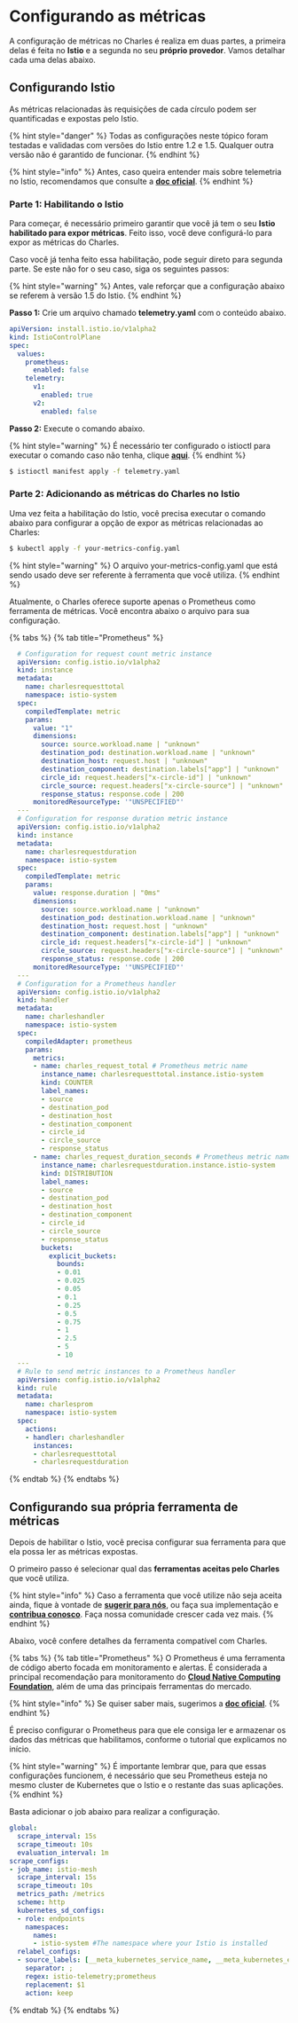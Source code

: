 # Configurando as métricas

A configuração de métricas no Charles é realiza em duas partes, a primeira delas é feita no **Istio** e a segunda no seu **próprio provedor**. Vamos detalhar cada uma delas abaixo.

## Configurando Istio

As métricas relacionadas às requisições de cada círculo podem ser quantificadas e expostas pelo Istio.

{% hint style="danger" %}
Todas as configurações neste tópico foram testadas e validadas com versões do Istio entre 1.2 e 1.5. Qualquer outra versão não é garantido de funcionar.
{% endhint %}

{% hint style="info" %}
Antes, caso queira entender mais sobre telemetria no Istio, recomendamos que consulte a [**doc oficial**](https://istio.io/docs/tasks/observability/metrics/).
{% endhint %}

### **Parte** 1: Habilitando o Istio

Para começar, é necessário primeiro garantir que você já tem o seu **Istio habilitado para expor métricas**. Feito isso, você deve configurá-lo para expor as métricas do Charles.

Caso você já tenha feito essa habilitação, pode seguir direto para segunda parte. Se este não for o seu caso, siga os seguintes passos:

{% hint style="warning" %}
Antes, vale reforçar que a configuração abaixo se referem à versão 1.5 do Istio.
{% endhint %}

**Passo 1:** Crie um arquivo chamado **telemetry.yaml** com o conteúdo abaixo.

```yaml
apiVersion: install.istio.io/v1alpha2
kind: IstioControlPlane
spec:
  values:
    prometheus:
      enabled: false
    telemetry:
      v1:
        enabled: true
      v2:
        enabled: false
```

**Passo 2:** Execute o comando abaixo.

{% hint style="warning" %}
É necessário ter configurado o istioctl para executar o comando caso não tenha, clique [**aqui**](https://istio.io/docs/setup/getting-started/#download).
{% endhint %}

```bash
$ istioctl manifest apply -f telemetry.yaml
```



### **Parte 2: Adicionando as métricas do Charles no Istio**

Uma vez feita a habilitação do Istio, você precisa executar o comando abaixo para configurar a opção de expor as métricas relacionadas ao Charles:

```bash
$ kubectl apply -f your-metrics-config.yaml
```

{% hint style="warning" %}
O arquivo your-metrics-config.yaml que está sendo usado deve ser referente à ferramenta que você utiliza.
{% endhint %}

Atualmente, o Charles oferece suporte apenas o Prometheus como ferramenta de métricas. Você encontra abaixo o arquivo para sua configuração.

{% tabs %}
{% tab title="Prometheus" %}
```yaml
  # Configuration for request count metric instance
  apiVersion: config.istio.io/v1alpha2
  kind: instance
  metadata:
    name: charlesrequesttotal
    namespace: istio-system
  spec:
    compiledTemplate: metric
    params:
      value: "1"
      dimensions:
        source: source.workload.name | "unknown"
        destination_pod: destination.workload.name | "unknown"
        destination_host: request.host | "unknown"
        destination_component: destination.labels["app"] | "unknown"
        circle_id: request.headers["x-circle-id"] | "unknown"
        circle_source: request.headers["x-circle-source"] | "unknown"
        response_status: response.code | 200
      monitoredResourceType: '"UNSPECIFIED"'
  ---
  # Configuration for response duration metric instance
  apiVersion: config.istio.io/v1alpha2
  kind: instance
  metadata: 
    name: charlesrequestduration
    namespace: istio-system
  spec: 
    compiledTemplate: metric
    params: 
      value: response.duration | "0ms"
      dimensions:
        source: source.workload.name | "unknown"
        destination_pod: destination.workload.name | "unknown"
        destination_host: request.host | "unknown"
        destination_component: destination.labels["app"] | "unknown"
        circle_id: request.headers["x-circle-id"] | "unknown"
        circle_source: request.headers["x-circle-source"] | "unknown"
        response_status: response.code | 200
      monitoredResourceType: '"UNSPECIFIED"'
  ---     
  # Configuration for a Prometheus handler
  apiVersion: config.istio.io/v1alpha2
  kind: handler
  metadata:
    name: charleshandler
    namespace: istio-system
  spec:
    compiledAdapter: prometheus
    params:  
      metrics:
      - name: charles_request_total # Prometheus metric name
        instance_name: charlesrequesttotal.instance.istio-system
        kind: COUNTER
        label_names:
        - source
        - destination_pod
        - destination_host
        - destination_component
        - circle_id
        - circle_source
        - response_status
      - name: charles_request_duration_seconds # Prometheus metric name
        instance_name: charlesrequestduration.instance.istio-system
        kind: DISTRIBUTION
        label_names:
        - source
        - destination_pod
        - destination_host
        - destination_component
        - circle_id
        - circle_source
        - response_status
        buckets:
          explicit_buckets:
            bounds:
            - 0.01
            - 0.025
            - 0.05
            - 0.1
            - 0.25
            - 0.5
            - 0.75
            - 1
            - 2.5
            - 5
            - 10
  ---
  # Rule to send metric instances to a Prometheus handler
  apiVersion: config.istio.io/v1alpha2
  kind: rule
  metadata:
    name: charlesprom
    namespace: istio-system
  spec:
    actions:
    - handler: charleshandler
      instances:
      - charlesrequesttotal
      - charlesrequestduration
```
{% endtab %}
{% endtabs %}

## Configurando sua própria ferramenta de métricas

Depois de habilitar o Istio, você precisa configurar sua ferramenta para que ela possa ler as métricas expostas.

O primeiro passo é selecionar qual das **ferramentas aceitas pelo Charles** que você utiliza.

{% hint style="info" %}
Caso a ferramenta que você utilize não seja aceita ainda, fique à vontade de [**sugerir para nós**](https://github.com/ZupIT/charlescd/issues), ou faça sua implementação e [**contribua conosco**](https://github.com/ZupIT/charlescd/blob/master/CONTRIBUTING.md). Faça nossa comunidade crescer cada vez mais.
{% endhint %}

Abaixo, você confere detalhes da ferramenta compatível com Charles.

{% tabs %}
{% tab title="Prometheus" %}
O Prometheus é uma ferramenta de código aberto focada em monitoramento e alertas. É considerada a principal recomendação para monitoramento do [**Cloud Native Computing Foundation**](https://cncf.io/), além de uma das principais ferramentas do mercado.

{% hint style="info" %}
Se quiser saber mais, sugerimos a [**doc oficial**](https://prometheus.io/).
{% endhint %}

É preciso configurar o Prometheus para que ele consiga ler e armazenar os dados das métricas que habilitamos, conforme o tutorial que explicamos no início.

{% hint style="warning" %}
É importante lembrar que, para que essas configurações funcionem, é necessário que seu Prometheus esteja no mesmo cluster de Kubernetes que o Istio e o restante das suas aplicações.
{% endhint %}

Basta adicionar o job abaixo para realizar a configuração.

```yaml
global:
  scrape_interval: 15s
  scrape_timeout: 10s
  evaluation_interval: 1m
scrape_configs:
- job_name: istio-mesh
  scrape_interval: 15s
  scrape_timeout: 10s
  metrics_path: /metrics
  scheme: http
  kubernetes_sd_configs:
  - role: endpoints
    namespaces:
      names:
      - istio-system #The namespace where your Istio is installed
  relabel_configs:
  - source_labels: [__meta_kubernetes_service_name, __meta_kubernetes_endpoint_port_name]
    separator: ;
    regex: istio-telemetry;prometheus
    replacement: $1
    action: keep
```
{% endtab %}
{% endtabs %}

